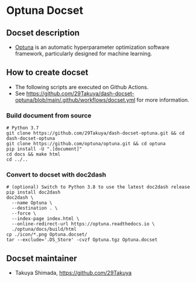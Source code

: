 Optuna Docset
==================

## Docset description

- [Optuna](https://optuna.org/) is an automatic hyperparameter optimization software framework, particularly designed for machine learning.

## How to create docset
- The following scripts are executed on Github Actions. 
- See https://github.com/29Takuya/dash-docset-optuna/blob/main/.github/workflows/docset.yml for more information.

### Build document from source

```
# Python 3.7
git clone https://github.com/29Takuya/dash-docset-optuna.git && cd dash-docset-optuna
git clone https://github.com/optuna/optuna.git && cd optuna
pip install -U ".[document]"
cd docs && make html
cd ../..
```

### Convert to docset with doc2dash

```
# (optional) Switch to Python 3.8 to use the latest doc2dash release
pip install doc2dash
doc2dash \
  --name Optuna \
  --destination . \
  --force \
  --index-page index.html \
  --online-redirect-url https://optuna.readthedocs.io \
  ./optuna/docs/build/html
cp ./icon/*.png Optuna.docset/
tar --exclude='.DS_Store' -cvzf Optuna.tgz Optuna.docset
```

## Docset maintainer

- Takuya Shimada, https://github.com/29Takuya